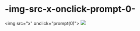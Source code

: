 # -img-src-x-onclick-prompt-0-
&lt;img src="x" onclick="prompt(0)">
<img src="x" onclick="prompt(0)">
